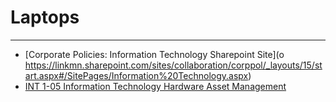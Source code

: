 # Laptops

 ****

* [Corporate Policies: Information Technology Sharepoint Site](o	https://linkmn.sharepoint.com/sites/collaboration/corppol/_layouts/15/start.aspx#/SitePages/Information%20Technology.aspx)
* [INT 1-05 Information Technology Hardware Asset Management](https://linkmn.sharepoint.com/sites/collaboration/corppol/Shared%20Documents/INT%201-05%20Information%20Technology%20Hardware%20Asset%20Management.pdf)
